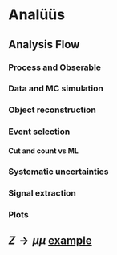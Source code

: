 # Analüüs

## Analysis Flow

### Process and Obserable

### Data and MC simulation

### Object reconstruction

### Event selection

#### Cut and count vs ML

### Systematic uncertainties

### Signal extraction

### Plots

## $Z \rightarrow \mu \mu$ <a href="https://colab.research.google.com/drive/1EOoRzZLktw4wdwtwIud6y0g7kjn7mRDK#scrollTo=ndTUgbca_Zx2 " target="_blank" rel="noopener">example </a>




